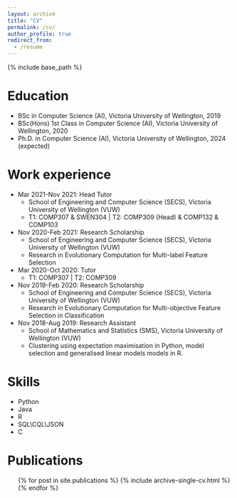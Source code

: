 ```yaml
---
layout: archive
title: "CV"
permalink: /cv/
author_profile: true
redirect_from:
  - /resume
---
```


{% include base_path %}

Education
======
* BSc in Computer Science (AI), Victoria University of Wellington, 2019
* BSc(Hons) 1st Class in Computer Science (AI), Victoria University of Wellington, 2020
* Ph.D. in Computer Science (AI), Victoria University of Wellington, 2024 (expected)

Work experience
======
* Mar 2021-Nov 2021: Head Tutor
  * School of Engineering and Computer Science (SECS), Victoria University of Wellington (VUW)
  * T1: COMP307 & SWEN304 | T2: COMP309 (Head) & COMP132 & COMP103
* Nov 2020-Feb 2021: Research Scholarship
  * School of Engineering and Computer Science (SECS), Victoria University of Wellington (VUW)
  * Research in Evolutionary Computation for Multi-label Feature Selection
* Mar 2020-Oct 2020: Tutor
  * T1: COMP307 | T2: COMP309
* Nov 2019-Feb 2020: Research Scholarship
  * School of Engineering and Computer Science (SECS), Victoria University of Wellington (VUW)
  * Research in Evolutionary Computation for Multi-objective Feature Selection in Classification
* Nov 2018-Aug 2019: Research Assistant
  * School of Mathematics and Statistics (SMS), Victoria University of Wellington (VUW)
  * Clustering using expectation maximisation in Python, model selection and generalised linear models models in R.
  
Skills
======
* Python
* Java
* R
* SQL\CQL\JSON
* C

Publications
======
  <ul>{% for post in site.publications %}
    {% include archive-single-cv.html %}
  {% endfor %}</ul>
